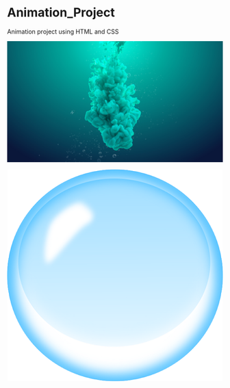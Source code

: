 # Animation_Project
Animation project using HTML and CSS

![image alt](https://github.com/shivanib1212/Animation_Project/blob/38c215f26dec69dd3bf9bd7dac202e9fed8e9885/background.png)

![image alt](https://github.com/shivanib1212/Animation_Project/blob/ef64ae71e66e7fc51c1ef52138c8cb3c2b371b03/bubble.png)
